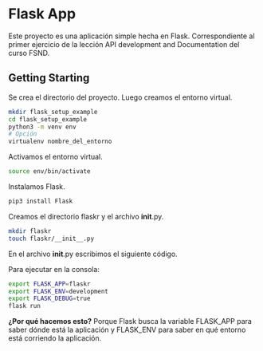 # Flask App

Este proyecto es una aplicación simple hecha en Flask.
Correspondiente al primer ejercicio de la lección API development and Documentation del curso FSND.

## Getting Starting

Se crea el directorio del proyecto.
Luego creamos el entorno virtual.

```bash
mkdir flask_setup_example
cd flask_setup_example
python3 -m venv env
# Opción
virtualenv nombre_del_entorno
```

Activamos el entorno virtual.

```bash
source env/bin/activate
```

Instalamos Flask.

```bash
pip3 install Flask
```

Creamos el directorio flaskr y el archivo __init__.py.

```bash
mkdir flaskr
touch flaskr/__init__.py
```

En el archivo __init__.py escribimos el siguiente código.

Para ejecutar en la consola:

```bash
export FLASK_APP=flaskr
export FLASK_ENV=development
export FLASK_DEBUG=true
flask run
```

**¿Por qué hacemos esto?**
Porque Flask busca la variable FLASK_APP para saber dónde está la aplicación y FLASK_ENV para saber en qué entorno está corriendo la aplicación.

```python
